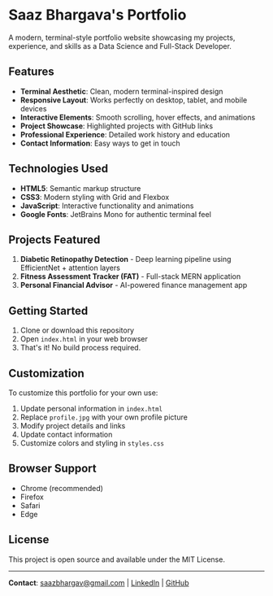 # Saaz Bhargava's Portfolio

A modern, terminal-style portfolio website showcasing my projects, experience, and skills as a Data Science and Full-Stack Developer.

## Features

- **Terminal Aesthetic**: Clean, modern terminal-inspired design
- **Responsive Layout**: Works perfectly on desktop, tablet, and mobile devices
- **Interactive Elements**: Smooth scrolling, hover effects, and animations
- **Project Showcase**: Highlighted projects with GitHub links
- **Professional Experience**: Detailed work history and education
- **Contact Information**: Easy ways to get in touch

## Technologies Used

- **HTML5**: Semantic markup structure
- **CSS3**: Modern styling with Grid and Flexbox
- **JavaScript**: Interactive functionality and animations
- **Google Fonts**: JetBrains Mono for authentic terminal feel

## Projects Featured

1. **Diabetic Retinopathy Detection** - Deep learning pipeline using EfficientNet + attention layers
2. **Fitness Assessment Tracker (FAT)** - Full-stack MERN application
3. **Personal Financial Advisor** - AI-powered finance management app

## Getting Started

1. Clone or download this repository
2. Open `index.html` in your web browser
3. That's it! No build process required.

## Customization

To customize this portfolio for your own use:

1. Update personal information in `index.html`
2. Replace `profile.jpg` with your own profile picture
3. Modify project details and links
4. Update contact information
5. Customize colors and styling in `styles.css`

## Browser Support

- Chrome (recommended)
- Firefox
- Safari
- Edge

## License

This project is open source and available under the MIT License.

---

**Contact**: saazbhargav@gmail.com | [LinkedIn](https://linkedin.com/in/saazbhargava) | [GitHub](https://github.com/s9b)
